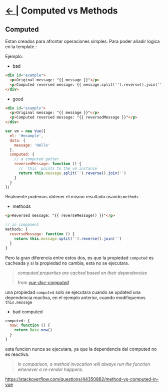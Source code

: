 # [← |](https://github.com/VGamezz19/platzi-course-notes/tree/master/Vue) Computed vs Methods

## Computed

Estan creados para afrontar operaciones simples. Para poder añadir logica en la template :

Ejemplo:

- bad

```html
<div id="example">
  <p>Original message: "{{ message }}"</p>
  <p>Computed reversed message: {{ message.split('').reverse().join('') }}</p>
</div>
```

- good

```html
<div id="example">
  <p>Original message: "{{ message }}"</p>
  <p>Computed reversed message: "{{ reversedMessage }}"</p>
</div>
```

```js
var vm = new Vue({
  el: '#example',
  data: {
    message: 'Hello'
  },
  computed: {
    // a computed getter
    reversedMessage: function () {
      // `this` points to the vm instance
      return this.message.split('').reverse().join('')
    }
  }
})
```

Realmente podemos obtener el mismo resultado usando `methods`

- methods

```html
<p>Reversed message: "{{ reverseMessage() }}"</p>
```

```js
// in component
methods: {
  reverseMessage: function () {
    return this.message.split('').reverse().join('')
  }
}
```

Pero la gran diferencia entre estos dos, es que la propiedad `computed` es cacheada y si la propiedad no cambia, esta no se ejecutara.

> *computed properties are cached based on their dependencies*
>
> from [*vue-doc-computed*](https://vuejs.org/v2/guide/computed.html)

una propiedad `computed` solo se ejecutara cuando se updated una dependencia reactiva, en el ejemplo anterior, cuando modifiquemos `this.message`

- bad computed

```js
computed: {
  now: function () {
    return Date.now()
  }
}
```

esta funcion nunca se ejecutara, ya que la dependencia del computed no es reactiva.


> *In comparison, a method invocation will always run the function whenever a re-render happens.*

https://stackoverflow.com/questions/44350862/method-vs-computed-in-vue